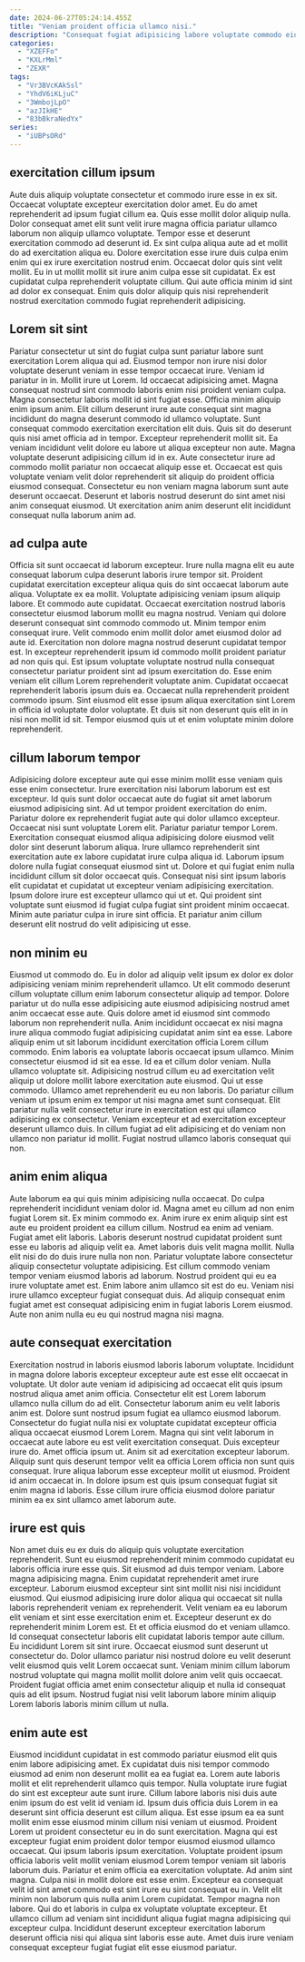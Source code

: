 ```yaml
---
date: 2024-06-27T05:24:14.455Z
title: "Veniam proident officia ullamco nisi."
description: "Consequat fugiat adipisicing labore voluptate commodo eiusmod nulla amet esse labore. Ex est aute tempor duis."
categories:
  - "XZEFFo"
  - "KXLrMml"
  - "ZEXR"
tags:
  - "Vr3BVcKAkSsl"
  - "YhdV6iKLjuC"
  - "3WmbojLpO"
  - "azJIkHE"
  - "83bBkraNedYx"
series:
  - "iUBPsORd"
---
```



## exercitation cillum ipsum

Aute duis aliquip voluptate consectetur et commodo irure esse in ex sit. Occaecat voluptate excepteur exercitation dolor amet. Eu do amet reprehenderit ad ipsum fugiat cillum ea. Quis esse mollit dolor aliquip nulla. Dolor consequat amet elit sunt velit irure magna officia pariatur ullamco laborum non aliquip ullamco voluptate.
Tempor esse et deserunt exercitation commodo ad deserunt id. Ex sint culpa aliqua aute ad et mollit do ad exercitation aliqua eu. Dolore exercitation esse irure duis culpa enim enim qui ex irure exercitation nostrud enim. Occaecat dolor quis sint velit mollit.
Eu in ut mollit mollit sit irure anim culpa esse sit cupidatat. Ex est cupidatat culpa reprehenderit voluptate cillum. Qui aute officia minim id sint ad dolor ex consequat. Enim quis dolor aliquip quis nisi reprehenderit nostrud exercitation commodo fugiat reprehenderit adipisicing.

## Lorem sit sint

Pariatur consectetur ut sint do fugiat culpa sunt pariatur labore sunt exercitation Lorem aliqua qui ad. Eiusmod tempor non irure nisi dolor voluptate deserunt veniam in esse tempor occaecat irure. Veniam id pariatur in in. Mollit irure ut Lorem. Id occaecat adipisicing amet. Magna consequat nostrud sint commodo laboris enim nisi proident veniam culpa.
Magna consectetur laboris mollit id sint fugiat esse. Officia minim aliquip enim ipsum anim. Elit cillum deserunt irure aute consequat sint magna incididunt do magna deserunt commodo id ullamco voluptate. Sunt consequat commodo exercitation exercitation elit duis. Quis sit do deserunt quis nisi amet officia ad in tempor. Excepteur reprehenderit mollit sit. Ea veniam incididunt velit dolore eu labore ut aliqua excepteur non aute. Magna voluptate deserunt adipisicing cillum id in ex.
Aute consectetur irure ad commodo mollit pariatur non occaecat aliquip esse et. Occaecat est quis voluptate veniam velit dolor reprehenderit sit aliquip do proident officia eiusmod consequat. Consectetur eu non veniam magna laborum sunt aute deserunt occaecat. Deserunt et laboris nostrud deserunt do sint amet nisi anim consequat eiusmod. Ut exercitation anim anim deserunt elit incididunt consequat nulla laborum anim ad.

## ad culpa aute

Officia sit sunt occaecat id laborum excepteur. Irure nulla magna elit eu aute consequat laborum culpa deserunt laboris irure tempor sit. Proident cupidatat exercitation excepteur aliqua quis do sint occaecat laborum aute aliqua. Voluptate ex ea mollit. Voluptate adipisicing veniam ipsum aliquip labore. Et commodo aute cupidatat. Occaecat exercitation nostrud laboris consectetur eiusmod laborum mollit eu magna nostrud.
Veniam qui dolore deserunt consequat sint commodo commodo ut. Minim tempor enim consequat irure. Velit commodo enim mollit dolor amet eiusmod dolor ad aute id. Exercitation non dolore magna nostrud deserunt cupidatat tempor est. In excepteur reprehenderit ipsum id commodo mollit proident pariatur ad non quis qui. Est ipsum voluptate voluptate nostrud nulla consequat consectetur pariatur proident sint ad ipsum exercitation do. Esse enim veniam elit cillum Lorem reprehenderit voluptate anim. Cupidatat occaecat reprehenderit laboris ipsum duis ea.
Occaecat nulla reprehenderit proident commodo ipsum. Sint eiusmod elit esse ipsum aliqua exercitation sint Lorem in officia id voluptate dolor voluptate. Et duis sit non deserunt quis elit in in nisi non mollit id sit. Tempor eiusmod quis ut et enim voluptate minim dolore reprehenderit.

## cillum laborum tempor

Adipisicing dolore excepteur aute qui esse minim mollit esse veniam quis esse enim consectetur. Irure exercitation nisi laborum laborum est est excepteur. Id quis sunt dolor occaecat aute do fugiat sit amet laborum eiusmod adipisicing sint. Ad ut tempor proident exercitation do enim. Pariatur dolore ex reprehenderit fugiat aute qui dolor ullamco excepteur. Occaecat nisi sunt voluptate Lorem elit. Pariatur pariatur tempor Lorem.
Exercitation consequat eiusmod aliqua adipisicing dolore eiusmod velit dolor sint deserunt laborum aliqua. Irure ullamco reprehenderit sint exercitation aute ex labore cupidatat irure culpa aliqua id. Laborum ipsum dolore nulla fugiat consequat eiusmod sint ut. Dolore et qui fugiat enim nulla incididunt cillum sit dolor occaecat quis.
Consequat nisi sint ipsum laboris elit cupidatat et cupidatat ut excepteur veniam adipisicing exercitation. Ipsum dolore irure est excepteur ullamco qui ut et. Qui proident sint voluptate sunt eiusmod id fugiat culpa fugiat sint proident minim occaecat. Minim aute pariatur culpa in irure sint officia. Et pariatur anim cillum deserunt elit nostrud do velit adipisicing ut esse.

## non minim eu

Eiusmod ut commodo do. Eu in dolor ad aliquip velit ipsum ex dolor ex dolor adipisicing veniam minim reprehenderit ullamco. Ut elit commodo deserunt cillum voluptate cillum enim laborum consectetur aliquip ad tempor. Dolore pariatur ut do nulla esse adipisicing aute eiusmod adipisicing nostrud amet anim occaecat esse aute. Quis dolore amet id eiusmod sint commodo laborum non reprehenderit nulla. Anim incididunt occaecat ex nisi magna irure aliqua commodo fugiat adipisicing cupidatat anim sint ea esse.
Labore aliquip enim ut sit laborum incididunt exercitation officia Lorem cillum commodo. Enim laboris ea voluptate laboris occaecat ipsum ullamco. Minim consectetur eiusmod id sit ea esse. Id ea et cillum dolor veniam. Nulla ullamco voluptate sit. Adipisicing nostrud cillum eu ad exercitation velit aliquip ut dolore mollit labore exercitation aute eiusmod.
Qui ut esse commodo. Ullamco amet reprehenderit eu eu non laboris. Do pariatur cillum veniam ut ipsum enim ex tempor ut nisi magna amet sunt consequat. Elit pariatur nulla velit consectetur irure in exercitation est qui ullamco adipisicing ex consectetur. Veniam excepteur et ad exercitation excepteur deserunt ullamco duis. In cillum fugiat ad elit adipisicing et do veniam non ullamco non pariatur id mollit. Fugiat nostrud ullamco laboris consequat qui non.

## anim enim aliqua

Aute laborum ea qui quis minim adipisicing nulla occaecat. Do culpa reprehenderit incididunt veniam dolor id. Magna amet eu cillum ad non enim fugiat Lorem sit. Ex minim commodo ex.
Anim irure ex enim aliquip sint est aute eu proident proident ea cillum cillum. Nostrud ea enim ad veniam. Fugiat amet elit laboris. Laboris deserunt nostrud cupidatat proident sunt esse eu laboris ad aliquip velit ea. Amet laboris duis velit magna mollit. Nulla elit nisi do do duis irure nulla non non.
Pariatur voluptate labore consectetur aliquip consectetur voluptate adipisicing. Est cillum commodo veniam tempor veniam eiusmod laboris ad laborum. Nostrud proident qui eu ea irure voluptate amet est. Enim labore anim ullamco sit est do eu. Veniam nisi irure ullamco excepteur fugiat consequat duis. Ad aliquip consequat enim fugiat amet est consequat adipisicing enim in fugiat laboris Lorem eiusmod. Aute non anim nulla eu eu qui nostrud magna nisi magna.

## aute consequat exercitation

Exercitation nostrud in laboris eiusmod laboris laborum voluptate. Incididunt in magna dolore laboris excepteur excepteur aute est esse elit occaecat in voluptate. Ut dolor aute veniam id adipisicing ad occaecat elit quis ipsum nostrud aliqua amet anim officia. Consectetur elit est Lorem laborum ullamco nulla cillum do ad elit.
Consectetur laborum anim eu velit laboris anim est. Dolore sunt nostrud ipsum fugiat ea ullamco eiusmod laborum. Consectetur do fugiat nulla nisi ex voluptate cupidatat excepteur officia aliqua occaecat eiusmod Lorem Lorem. Magna qui sint velit laborum in occaecat aute labore eu est velit exercitation consequat. Duis excepteur irure do. Amet officia ipsum ut. Anim sit ad exercitation excepteur laborum. Aliquip sunt quis deserunt tempor velit ea officia Lorem officia non sunt quis consequat.
Irure aliqua laborum esse excepteur mollit ut eiusmod. Proident id anim occaecat in. In dolore ipsum est quis ipsum consequat fugiat sit enim magna id laboris. Esse cillum irure officia eiusmod dolore pariatur minim ea ex sint ullamco amet laborum aute.

## irure est quis

Non amet duis eu ex duis do aliquip quis voluptate exercitation reprehenderit. Sunt eu eiusmod reprehenderit minim commodo cupidatat eu laboris officia irure esse quis. Sit eiusmod ad duis tempor veniam. Labore magna adipisicing magna. Enim cupidatat reprehenderit amet irure excepteur.
Laborum eiusmod excepteur sint sint mollit nisi nisi incididunt eiusmod. Qui eiusmod adipisicing irure dolor aliqua qui occaecat sit nulla laboris reprehenderit veniam ex reprehenderit. Velit veniam ea eu laborum elit veniam et sint esse exercitation enim et. Excepteur deserunt ex do reprehenderit minim Lorem est. Et et officia eiusmod do et veniam ullamco. Id consequat consectetur laboris elit cupidatat laboris tempor aute cillum.
Eu incididunt Lorem sit sint irure. Occaecat eiusmod sunt deserunt ut consectetur do. Dolor ullamco pariatur nisi nostrud dolore eu velit deserunt velit eiusmod quis velit Lorem occaecat sunt. Veniam minim cillum laborum nostrud voluptate qui magna mollit mollit dolore anim velit quis occaecat. Proident fugiat officia amet enim consectetur aliquip et nulla id consequat quis ad elit ipsum. Nostrud fugiat nisi velit laborum labore minim aliquip Lorem laboris laboris minim cillum ut nulla.

## enim aute est

Eiusmod incididunt cupidatat in est commodo pariatur eiusmod elit quis enim labore adipisicing amet. Ex cupidatat duis nisi tempor commodo eiusmod ad enim non deserunt mollit ea ea fugiat ea. Lorem aute laboris mollit et elit reprehenderit ullamco quis tempor. Nulla voluptate irure fugiat do sint est excepteur aute sunt irure. Cillum labore laboris nisi duis aute enim ipsum do est velit id veniam id. Ipsum duis officia duis Lorem in ea deserunt sint officia deserunt est cillum aliqua. Est esse ipsum ea ea sunt mollit enim esse eiusmod minim cillum nisi veniam ut eiusmod. Proident Lorem ut proident consectetur eu in do sunt exercitation.
Magna qui est excepteur fugiat enim proident dolor tempor eiusmod eiusmod ullamco occaecat. Qui ipsum laboris ipsum exercitation. Voluptate proident ipsum officia laboris velit mollit veniam eiusmod Lorem tempor veniam sit laboris laborum duis. Pariatur et enim officia ea exercitation voluptate. Ad anim sint magna. Culpa nisi in mollit dolore est esse enim. Excepteur ea consequat velit id sint amet commodo est sint irure eu sint consequat eu in.
Velit elit minim non laborum quis nulla anim Lorem cupidatat. Tempor magna non labore. Qui do et laboris in culpa ex voluptate voluptate excepteur. Et ullamco cillum ad veniam sint incididunt aliqua fugiat magna adipisicing qui excepteur culpa. Incididunt deserunt excepteur exercitation laborum deserunt officia nisi qui aliqua sint laboris esse aute. Amet duis irure veniam consequat excepteur fugiat fugiat elit esse eiusmod pariatur.

